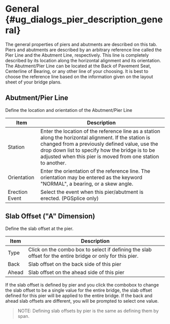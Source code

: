 General {#ug_dialogs_pier_description_general}
==============================================
The general properties of piers and abutments are described on this tab. Piers and abutments are described by an arbitrary reference line called the Pier Line and the Abutment Line, respectively. This line is completely described by its location along the horizontal alignment and its orientation. The Abutment/Pier Line can be located at the Back of Pavement Seat, Centerline of Bearing, or any other line of your choosing. It is best to choose the reference line based on the information given on the layout sheet of your bridge plans.

Abutment/Pier Line
-------------------
Define the location and orientation of the Abutment/Pier Line

Item | Description
-----|-----------
Station | Enter the location of the reference line as a station along the horizontal alignment. If the station is changed from a previously defined value, use the drop down list to specify how the bridge is to be adjusted when this pier is moved from one station to another.
Orientation | Enter the orientation of the reference line. The orientation may be entered as the keyword "NORMAL", a bearing, or a skew angle.
Erection Event | Select the event when this pier/abutment is erected. (PGSplice only)

Slab Offset ("A" Dimension)
---------------------------
Define the slab offset at the pier.

Item | Description
-----|------------
Type | Click on the combo box to select if defining the slab offset for the entire bridge or only for this pier.
Back | Slab offset on the back side of this pier
Ahead | Slab offset on the ahead side of this pier

If the slab offset is defined by pier and you click the combobox to change the slab offset to be a single value for the entire bridge, the slab offset defined for this pier will be applied to the entire bridge. If the back and ahead slab offsets are different, you will be prompted to select one value.

> NOTE: Defining slab offsets by pier is the same as defining them by span.
